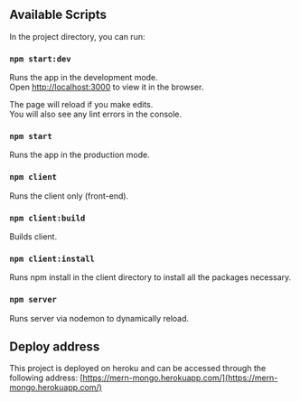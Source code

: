 ## Available Scripts

In the project directory, you can run:

### `npm start:dev`

Runs the app in the development mode.<br />
Open [http://localhost:3000](http://localhost:3000) to view it in the browser.

The page will reload if you make edits.<br />
You will also see any lint errors in the console.

### `npm start`

Runs the app in the production mode.

### `npm client`

Runs the client only (front-end).

### `npm client:build`

Builds client.

### `npm client:install`

Runs npm install in the client directory to install all the packages necessary.

### `npm server`

Runs server via nodemon to dynamically reload.

## Deploy address

This project is deployed on heroku and can be accessed through the following address:
[https://mern-mongo.herokuapp.com/](https://mern-mongo.herokuapp.com/)